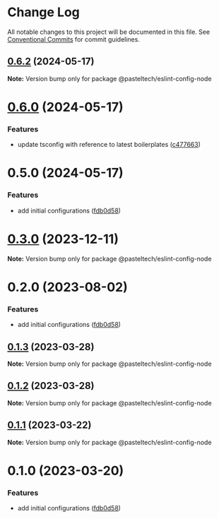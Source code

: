 # Change Log

All notable changes to this project will be documented in this file.
See [Conventional Commits](https://conventionalcommits.org) for commit guidelines.

## [0.6.2](https://github.com/pasteltech/coding-standard-typescript/compare/v0.6.1...v0.6.2) (2024-05-17)

**Note:** Version bump only for package @pasteltech/eslint-config-node





# [0.6.0](https://github.com/pasteltech/coding-standard-typescript/compare/v0.5.0...v0.6.0) (2024-05-17)


### Features

* update tsconfig with reference to latest boilerplates ([c477663](https://github.com/pasteltech/coding-standard-typescript/commit/c477663063c38160d665045c148122fd80e169ac))





# 0.5.0 (2024-05-17)


### Features

* add initial configurations ([fdb0d58](https://github.com/pasteltech/coding-standard-typescript/commit/fdb0d58d7a0bb85c80851aede7756b59a416f528))





# [0.3.0](https://github.com/pasteltech/coding-standard-typescript/compare/@pasteltech/eslint-config-node@0.2.0...@pasteltech/eslint-config-node@0.3.0) (2023-12-11)

**Note:** Version bump only for package @pasteltech/eslint-config-node





# 0.2.0 (2023-08-02)


### Features

* add initial configurations ([fdb0d58](https://github.com/pasteltech/coding-standard-typescript/commit/fdb0d58d7a0bb85c80851aede7756b59a416f528))





## [0.1.3](https://github.com/pasteltech/coding-standard-typescript/compare/@pasteltech/eslint-config-node@0.1.2...@pasteltech/eslint-config-node@0.1.3) (2023-03-28)

**Note:** Version bump only for package @pasteltech/eslint-config-node





## [0.1.2](https://github.com/pasteltech/coding-standard-typescript/compare/@pasteltech/eslint-config-node@0.1.1...@pasteltech/eslint-config-node@0.1.2) (2023-03-28)

**Note:** Version bump only for package @pasteltech/eslint-config-node





## [0.1.1](https://github.com/pasteltech/coding-standard-typescript/compare/@pasteltech/eslint-config-node@0.1.0...@pasteltech/eslint-config-node@0.1.1) (2023-03-22)

**Note:** Version bump only for package @pasteltech/eslint-config-node





# 0.1.0 (2023-03-20)


### Features

* add initial configurations ([fdb0d58](https://github.com/pasteltech/coding-standard-typescript/commit/fdb0d58d7a0bb85c80851aede7756b59a416f528))
